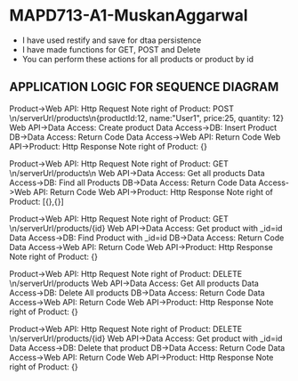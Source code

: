 # MAPD713-A1-MuskanAggarwal

- I have used restify and save for dtaa persistence
- I have made functions for GET, POST and Delete
- You can perform these actions for all products or product by id

## APPLICATION LOGIC FOR SEQUENCE DIAGRAM
Product->Web API: Http Request
Note right of Product: POST \n/serverUrl/products\n{productId:12, name:"User1", price:25, quantity: 12}
Web API->Data Access: Create product
Data Access->DB: Insert Product
DB->Data Access: Return Code
Data Access->Web API: Return Code
Web API->Product: Http Response
Note right of Product: {<product1>}

Product->Web API: Http Request
Note right of Product: GET \n/serverUrl/products\n
Web API->Data Access: Get all products
Data Access->DB: Find all Products
DB->Data Access: Return Code
Data Access->Web API: Return Code
Web API->Product: Http Response
Note right of Product: [{<product1>},{<product2>}]

Product->Web API: Http Request
Note right of Product: GET \n/serverUrl/products/{id}
Web API->Data Access: Get product with _id=id
Data Access->DB: Find Product with _id=id
DB->Data Access: Return Code
Data Access->Web API: Return Code
Web API->Product: Http Response
Note right of Product: {<product1>}

Product->Web API: Http Request
Note right of Product: DELETE \n/serverUrl/products
Web API->Data Access: Get All products
Data Access->DB: Delete All products
DB->Data Access: Return Code
Data Access->Web API: Return Code
Web API->Product: Http Response
Note right of Product: {}

Product->Web API: Http Request
Note right of Product: DELETE \n/serverUrl/products/{id}
Web API->Data Access: Get product with _id=id
Data Access->DB: Delete that product
DB->Data Access: Return Code
Data Access->Web API: Return Code
Web API->Product: Http Response
Note right of Product: {}


